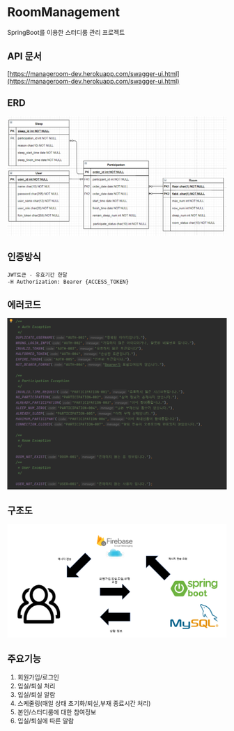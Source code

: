 # RoomManagement
SpringBoot를 이용한 스터디룸 관리 프로젝트

## API 문서
[https://manageroom-dev.herokuapp.com/swagger-ui.html](https://manageroom-dev.herokuapp.com/swagger-ui.html)

## ERD
![ERD](https://github.com/ktj1997/RoomManagement/blob/master/manage/src/main/resources/static/erd.png)

## 인증방식
```
JWT토큰 - 유효기간 한달     
-H Authorization: Bearer {ACCESS_TOKEN}
```

## 에러코드
![ErrorCode](https://github.com/ktj1997/RoomManagement/blob/master/manage/src/main/resources/static/ExceptionCode.png)

## 구조도
![구조도](https://github.com/ktj1997/RoomManagement/blob/master/manage/src/main/resources/static/%EA%B5%AC%EC%A1%B0%EB%8F%84.png)

## 주요기능
1. 회원가입/로그인
2. 입실/퇴실 처리
3. 입실/퇴실 알람
5. 스케줄링(매일 상태 초기화/퇴실,부재 종료시간 처리)
6. 본인/스터디룸에 대한 참여정보
7. 입실/퇴실에 따른 알람

